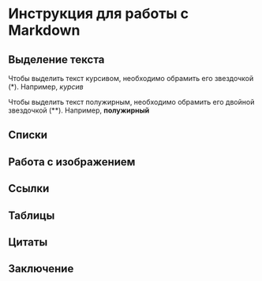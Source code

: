 # Инструкция для работы с Markdown

## Выделение текста 

Чтобы выделить текст курсивом, необходимо обрамить его звездочкой (*). Например, *курсив*

Чтобы выделить текст полужирным, необходимо обрамить его двойной звездочкой (**). Например, **полужирный**


## Списки

## Работа с изображением

## Ссылки

## Таблицы 

## Цитаты

## Заключение